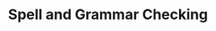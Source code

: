 ---
types: "word"

title: "Spell and Grammar Checking"

categories: ['']

tags: ['Spell', 'and', 'Grammar', 'Checking']

arabic: 'التدقيق الإملائي'

arexps: []

enwords: ['Spell and Grammar Checking']

enexps: []

arlexicons: 'د'

enlexicons: 'S'

authors: ['Ruqayya Roshdy']

translators: ['']

citations: 'العربية والذكاء الاصطناعي'

sources: 'مركز الملك عبدالله بن عبدالعزيز الدولي لخدمة اللغة العربية'

word: "true"

slug: ""
---